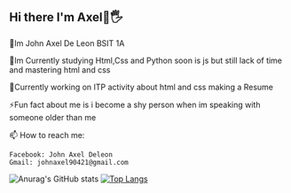 ## Hi there I'm Axel👋🖐

💬Im John Axel De Leon BSIT 1A

🌱Im Currently studying Html,Css and Python soon is js but still lack of time and mastering html and css

🔭Currently working on ITP activity about html and css making a Resume

⚡Fun fact about me is i become a shy person when im speaking with someone older than me

📫 How to reach me:

    Facebook: John Axel Deleon
    Gmail: johnaxel90421@gmail.com
    
![Anurag's GitHub stats](https://github-readme-stats.vercel.app/api?username=JohnAxel04&show_icons=true)
[![Top Langs](https://github-readme-stats.vercel.app/api/top-langs/?username=JohnAxel04)](https://github.com/JohnAxel04/github-readme-stats)
    
<!--
**JohnAxel04/JohnAxel04** is a ✨ _special_ ✨ repository because its `README.md` (this file) appears on your GitHub profile.

Here are some ideas to get you started:

- 🔭 I’m currently working on ...
- 🌱 I’m currently learning ...
- 👯 I’m looking to collaborate on ...
- 🤔 I’m looking for help with ...
- 💬 Ask me about ...
- :📫 How to reach me ...
- 😄 Pronouns: ...
- ⚡ Fun fact: ...
-->
